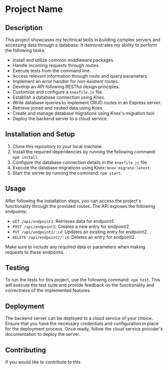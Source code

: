 # Project Name

## Description

This project showcases my technical skills in building complex servers and accessing data through a database. It demonstrates my ability to perform the following tasks:

- Install and utilize common middleware packages.
- Handle incoming requests through routes.
- Execute tests from the command line.
- Access relevant information through route and query parameters.
- Implement an error handler for non-existent routes.
- Develop an API following RESTful design principles.
- Customize and configure a `knexfile.js` file.
- Establish a database connection using Knex.
- Write database queries to implement CRUD routes in an Express server.
- Retrieve joined and nested data using Knex.
- Create and manage database migrations using Knex's migration tool.
- Deploy the backend server to a cloud service.

## Installation and Setup

1. Clone this repository to your local machine.
2. Install the required dependencies by running the following command: `npm install`.
3. Configure the database connection details in the `knexfile.js` file.
4. Execute the database migrations using Knex: `knex migrate:latest`.
5. Start the server by running the command: `npm start`.

## Usage

After following the installation steps, you can access the project's functionality through the provided routes. The API exposes the following endpoints:

- `GET /api/endpoint1`: Retrieves data for endpoint1.
- `POST /api/endpoint2`: Creates a new entry for endpoint2.
- `PUT /api/endpoint2/:id`: Updates an existing entry for endpoint2.
- `DELETE /api/endpoint2/:id`: Deletes an entry for endpoint2.

Make sure to include any required data or parameters when making requests to these endpoints.

## Testing

To run the tests for this project, use the following command: `npm test`. This will execute the test suite and provide feedback on the functionality and correctness of the implemented features.

## Deployment

The backend server can be deployed to a cloud service of your choice. Ensure that you have the necessary credentials and configuration in place for the deployment process. Once ready, follow the cloud service provider's documentation to deploy the server.

## Contributing

If you would like to contribute to this
